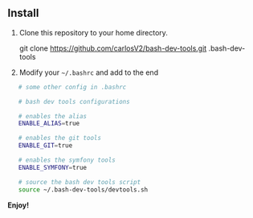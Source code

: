 ## Install

1. Clone this repository to your home directory.

    git clone https://github.com/carlosV2/bash-dev-tools.git .bash-dev-tools

2. Modify your `~/.bashrc` and add to the end

```sh
   # some other config in .bashrc

   # bash dev tools configurations

   # enables the alias
   ENABLE_ALIAS=true

   # enables the git tools
   ENABLE_GIT=true

   # enables the symfony tools
   ENABLE_SYMFONY=true

   # source the bash dev tools script
   source ~/.bash-dev-tools/devtools.sh
```

**Enjoy!**